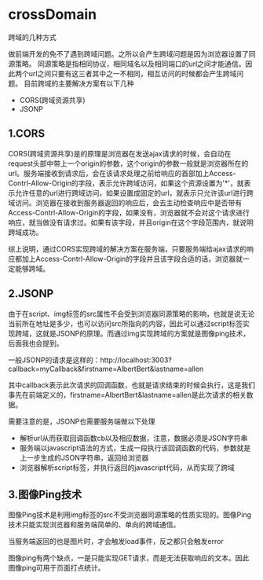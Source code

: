 # crossDomain
跨域的几种方式

做前端开发的免不了遇到跨域问题。之所以会产生跨域问题是因为浏览器设置了同源策略。
同源策略是指相同协议，相同域名以及相同端口的url之间才能通信。因此两个url之间只要有这三者其中之一不相同，相互访问的时候都会产生跨域问题。
目前跨域的主要解决方案有以下几种
* CORS(跨域资源共享)
* JSONP

## 1.CORS
CORS(跨域资源共享)是的原理是浏览器在发送ajax请求的时候，会自动在request头部中带上一个origin的参数，这个origin的参数一般就是浏览器所在的url。服务端接收到请求后，会在该请求处理之前给响应的首部加上Access-Contrl-Allow-Origin的字段，表示允许跨域访问，如果这个资源设置为'*'，就表示允许任意的url进行跨域访问，如果设置成固定的url，就表示只允许该url进行跨域访问。浏览器在接收到服务器返回的响应后，会去主动检查响应中是否带有Access-Contrl-Allow-Origin的字段，如果没有，浏览器就不会对这个请求进行响应，就当做没有请求过。如果有该字段，并且origin在这个字段范围内，就说明跨域成功。

综上说明，通过CORS实现跨域的解决方案在服务端，只要服务端给ajax请求的响应都加上Access-Contrl-Allow-Origin的字段并且该字段合适的话，浏览器就一定能够跨域。

## 2.JSONP
由于在script、img标签的src属性不会受到浏览器同源策略的影响，也就是说无论当前所在地址是多少，也可以访问src所指向的内容，因此可以通过script标签实现跨域，这就是JSONP的原理。而通过img实现跨域的方案就是图像ping技术，后面我也会提到。

一般JSONP的请求是这样的：http://localhost:3003?callback=myCallback&firstname=AlbertBert&lastname=allen 

其中callback表示此次请求的回调函数，也就是请求结束的时候会执行，这是我们事先在前端定义的，firstname=AlbertBert&lastname=allen是此次请求的相关数据。

需要注意的是，JSONP也需要服务端做以下处理
* 解析url从而获取回调函数cb以及相应数据，注意，数据必须是JSON字符串
* 服务端以javascript语法的方式，生成一段执行该回调函数的代码，参数就是上一步生成的JSON字符串，返回给浏览器
* 浏览器解析script标签，并执行返回的javascript代码，从而实现了跨域

## 3.图像Ping技术
图像Ping技术是利用img标签的src不受浏览器同源策略的性质实现的。图像Ping技术只能实现浏览器和服务端简单的、单向的跨域通信。

当服务端返回的也是图片时，才会触发load事件，反之都只会触发error

图像ping有两个缺点，一是只能实现GET请求，而是无法获取响应的文本。因此图像ping可用于页面打点统计。
